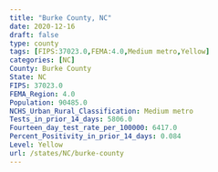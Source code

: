 ```yaml
---
title: "Burke County, NC"
date: 2020-12-16
draft: false
type: county
tags: [FIPS:37023.0,FEMA:4.0,Medium metro,Yellow]
categories: [NC]
County: Burke County
State: NC
FIPS: 37023.0
FEMA_Region: 4.0
Population: 90485.0
NCHS_Urban_Rural_Classification: Medium metro
Tests_in_prior_14_days: 5806.0
Fourteen_day_test_rate_per_100000: 6417.0
Percent_Positivity_in_prior_14_days: 0.084
Level: Yellow
url: /states/NC/burke-county
---
```



